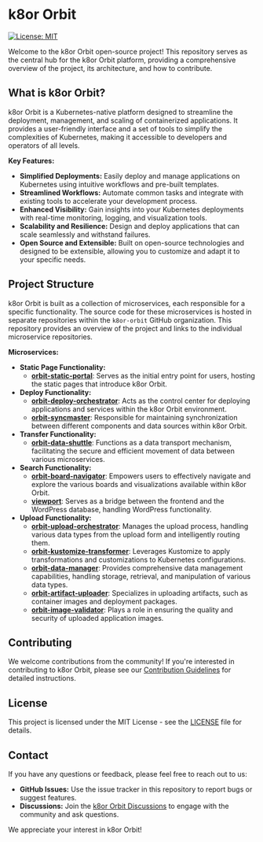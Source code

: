 # k8or Orbit

[![License: MIT](https://img.shields.io/badge/License-MIT-yellow.svg)](https://opensource.org/licenses/MIT)

Welcome to the k8or Orbit open-source project! This repository serves as the central hub for the k8or Orbit platform, providing a comprehensive overview of the project, its architecture, and how to contribute.

## What is k8or Orbit?

k8or Orbit is a Kubernetes-native platform designed to streamline the deployment, management, and scaling of containerized applications. It provides a user-friendly interface and a set of tools to simplify the complexities of Kubernetes, making it accessible to developers and operators of all levels.

**Key Features:**

* **Simplified Deployments:** Easily deploy and manage applications on Kubernetes using intuitive workflows and pre-built templates.
* **Streamlined Workflows:** Automate common tasks and integrate with existing tools to accelerate your development process.
* **Enhanced Visibility:** Gain insights into your Kubernetes deployments with real-time monitoring, logging, and visualization tools.
* **Scalability and Resilience:** Design and deploy applications that can scale seamlessly and withstand failures.
* **Open Source and Extensible:** Built on open-source technologies and designed to be extensible, allowing you to customize and adapt it to your specific needs.

## Project Structure

k8or Orbit is built as a collection of microservices, each responsible for a specific functionality. The source code for these microservices is hosted in separate repositories within the `k8or-orbit` GitHub organization. This repository provides an overview of the project and links to the individual microservice repositories.

**Microservices:**

* **Static Page Functionality:**
    * **[orbit-static-portal](https://github.com/k8or-orbit/orbit-static-portal/tree/k8or-dev)**: Serves as the initial entry point for users, hosting the static pages that introduce k8or Orbit.
* **Deploy Functionality:**
    * **[orbit-deploy-orchestrator](https://github.com/k8or-orbit/orbit-deploy-orchestrator/tree/k8or-dev)**: Acts as the control center for deploying applications and services within the k8or Orbit environment.
    * **[orbit-syncmaster](https://github.com/k8or-orbit/orbit-syncmaster/tree/k8or-dev)**: Responsible for maintaining synchronization between different components and data sources within k8or Orbit.
* **Transfer Functionality:**
    * **[orbit-data-shuttle](https://github.com/k8or-orbit/orbit-data-shuttle/tree/k8or-dev)**: Functions as a data transport mechanism, facilitating the secure and efficient movement of data between various microservices.
* **Search Functionality:**
    * **[orbit-board-navigator](https://github.com/k8or-orbit/orbit-board-navigator/tree/k8or-dev)**: Empowers users to effectively navigate and explore the various boards and visualizations available within k8or Orbit.
    * **[viewport](https://github.com/k8or-orbit/viewport/tree/k8or-dev)**: Serves as a bridge between the frontend and the WordPress database, handling WordPress functionality.
* **Upload Functionality:**
    * **[orbit-upload-orchestrator](https://github.com/k8or-orbit/orbit-upload-orchestrator/tree/k8or-dev)**: Manages the upload process, handling various data types from the upload form and intelligently routing them.
    * **[orbit-kustomize-transformer](https://github.com/k8or-orbit/orbit-kustomize-transformer/tree/k8or-dev)**: Leverages Kustomize to apply transformations and customizations to Kubernetes configurations.
    * **[orbit-data-manager](https://github.com/k8or-orbit/orbit-data-manager/tree/k8or-dev)**: Provides comprehensive data management capabilities, handling storage, retrieval, and manipulation of various data types.
    * **[orbit-artifact-uploader](https://github.com/k8or-orbit/orbit-artifact-uploader/tree/k8or-dev)**: Specializes in uploading artifacts, such as container images and deployment packages.
    * **[orbit-image-validator](https://github.com/k8or-orbit/orbit-image-validator/tree/k8or-dev)**: Plays a role in ensuring the quality and security of uploaded application images.

## Contributing

We welcome contributions from the community! If you're interested in contributing to k8or Orbit, please see our [Contribution Guidelines](CONTRIBUTING.md) for detailed instructions.

## License

This project is licensed under the MIT License - see the [LICENSE](LICENSE) file for details.

## Contact

If you have any questions or feedback, please feel free to reach out to us:

* **GitHub Issues:** Use the issue tracker in this repository to report bugs or suggest features.
* **Discussions:** Join the [k8or Orbit Discussions](link-to-discussions) to engage with the community and ask questions.

We appreciate your interest in k8or Orbit!